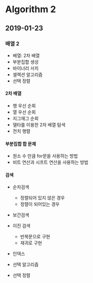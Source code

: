 # Algorithm 2

## 2019-01-23



### 배열 2

- 배열: 2차 배열
- 부분집합 생성
- 바이너리 서치
- 셀렉션 알고리즘
- 선택 정렬



#### 2차 배열

- 행 우선 순회
- 열 우선 순회
- 지그재그 순회
- 델타를 이용한 2차 배열 탐색
- 전치 행렬



#### 부분집합 합 문제

- 원소 수 만큼 for문을 사용하는 방법
- 비트 연산과 시프트 연산을 사용하는 방법



#### 검색

- 순차검색
  - 정렬되어 있지 않은 경우
  - 정렬이 되어있는 경우

- 보간검색

- 이진 검색
  - 반복문으로 구현
  - 재귀로 구현

- 인덱스

- 선택 알고리즘

- 선택 정렬